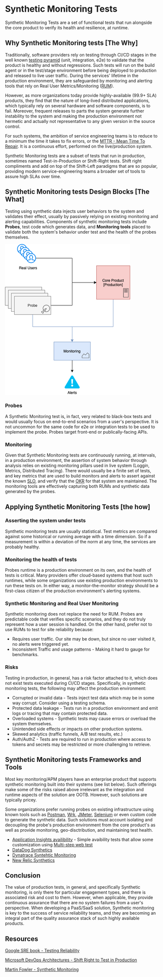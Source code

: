 # Synthetic Monitoring Tests

Synthetic Monitoring Tests are a set of functional tests that run alongside the core product to verify its health and resilience, at runtime.

## Why Synthetic Monitoring tests [The Why]

Traditionally, software providers rely on testing through CI/CD stages in the well known [testing pyramid](https://martinfowler.com/bliki/TestPyramid.html) (unit, integration, e2e) to validate that the product is healthy and without regressions. Such tests will run on the build agent or in the test/stage environment before being deployed to production and released to live user traffic. During the services' lifetime in the production environment, they are safeguarded by monitoring and alerting tools that rely on Real User Metrics/Monitoring ([RUM](https://en.wikipedia.org/wiki/Real_user_monitoring)).

However, as more organizations today provide highly-available (99.9+ SLA) products, they find that the nature of long-lived distributed applications, which typically rely on several hardware and software components, is to fail. Moreover, frequent releases to parts the system generate further instability to the system and making the production environment not hermetic and actually not representative to any given version in the source control.

For such systems, the ambition of service engineering teams is to reduce to a minimum the time it takes to fix errors, or the [MTTR - Mean Time To Repair](https://en.wikipedia.org/wiki/Mean_time_to_repair). It is a continuous effort, performed on the live/production system.

Synthetic Monitoring tests are a subset of tests that run in production, sometimes named Test-in-Production or Shift-Right tests. Shift right compliments and add on top of the Shift-Left paradigms that are so popular, providing modern service-engineering teams a broader set of tools to assure high SLAs over time.

## Synthetic Monitoring tests Design Blocks [The What]

Testing using synthetic data injects user behaviors to the system and validates their effect, usually by passively relying on existing monitoring and alerting capabilities.
Components of synthetic monitoring tests include **Probes**, test code which generates data, and **Monitoring tools** placed to validate both the system's behavior under test and the health of the probes themselves.

![E2E Testing Pyramid](./images/syntheticMonitoring.png)

### Probes

A Synthetic Monitoring test is, in fact, very related to black-box tests and would usually focus on end-to-end scenarios from a user's perspective.
It is not uncommon for the same code for e2e or integration tests to be used to implement the probe. Probes target front-end or publically-facing APIs.

### Monitoring

Given that Synthetic Monitoring tests are continuously running, at intervals, in a production environment, the assertion of system behavior through analysis relies on existing monitoring pillars used in live system (Loggin, Metrics, Distributed Tracing).
There would usually be a finite set of tests, and key metrics that are used to build monitors and alerts to assert against the known [SLO](https://en.wikipedia.org/wiki/Service-level_objective), and verify that the [OKR](https://en.wikipedia.org/wiki/OKR) for that system are maintained. The monitoring tools are effectively capturing both RUMs and synthetic data generated by the probes.

## Applying Synthetic Monitoring Tests [the how]

### Asserting the system under tests

Synthetic monitoring tests are usually statistical. Test metrics are compared against some historical or running average with a time dimension. So if a measurement is within a deviation of the norm at any time, the services are probably healthy.

### Monitoring the health of tests

Probes runtime is a production environment on its own, and the health of tests is critical. Many providers offer cloud-based systems that host such runtimes, while some organizations use existing production environments to run these tests on. In either way, a monitor-the-monitor strategy should be a first-class citizen of the production environment's alerting systems.

### Synthetic Monitoring and Real User Monitoring

Synthetic monitoring does not replace the need for RUM. Probes are predictable code that verifies specific scenarios, and they do not truly represent how a user session is handled. On the other hand, prefer not to use RUMs to test for site reliability because:

* Requires user traffic. Our site may be down, but since no user visited it, no alerts were triggered yet.
* Inconsistent Traffic and usage patterns - Making it hard to gauge for benchmarks.

### Risks

Testing in production, in general, has a risk factor attached to it, which does not exist tests executed during CI/CD stages. Specifically, in synthetic monitoring tests, the following may affect the production environment:

* Corrupted or invalid data - Tests inject test data which may be in some way corrupt. Consider using a testing schema.
* Protected data leakage - Tests run in a production environment and emit logs or tracing that may contain protected data.
* Overloaded systems - Synthetic tests may cause errors or overload the system themselves.
* Unintended side effects or impacts on other production systems.
* Skewed analytics (traffic funnels, A/B test results, etc.)
* Auth/AuthZ - Tests are required to run in production where access to tokens and secrets may be restricted or more challenging to retrieve.

## Synthetic Monitoring tests Frameworks and Tools

Most key monitoring/APM players have an enterprise product that supports synthetic monitoring built into their systems (see list below). Such offerings make some of the risks raised above irrelevant as the integration and runtime aspects of the solution are OOTB. However, such solutions are typically pricey.

Some organizations prefer running probes on existing infrastructure using known tools such as [Postman](https://www.postman.com/), [Wrk](https://github.com/wg/wrk), [JMeter](https://jmeter.apache.org/), [Selenium](https://www.selenium.dev/) or even custom code to generate the synthetic data. Such solutions must account isolating and decoupling the probe's production environment from the core product's as well as provide monitoring, geo-disctribution, and maintaining test health.

* [Application Insights availibility](https://docs.microsoft.com/en-us/azure/azure-monitor/app/monitor-web-app-availability) - Simple avaibility tests that allow some customization using [Multi-step web test](https://docs.microsoft.com/en-us/azure/azure-monitor/app/availability-multistep)
* [DataDog Synthetics](https://www.datadoghq.com/dg/apm/synthetics/api-test/)
* [Dynatrace Syntehtic Monitoring](https://www.dynatrace.com/platform/synthetic-monitoring/)
* [New Relic Synthetics](https://newrelic.com/products/synthetics)

## Conclusion

The value of production tests, in general, and specifically Synthetic monitoring, is only there for particular engagement types, and there is associated risk and cost to them. However, when applicable, they provide continuous assurance that there are no system failures from a user's perspective.
When developing a PaaS/SaaS solution, Synthetic monitoring is key to the success of service reliability teams, and they are becoming an integral part of the quality assurance stack of such highly available products.

## Resources

[Google SRE book - Testing Reliability](https://landing.google.com/sre/sre-book/chapters/testing-reliability/)

[Microsoft DevOps Architectures - Shift Right to Test in Production](https://docs.microsoft.com/en-us/azure/devops/learn/devops-at-microsoft/shift-right-test-production)

[Martin Fowler - Synthetic Monitoring](https://martinfowler.com/bliki/SyntheticMonitoring.html)
